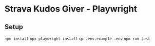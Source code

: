 # Strava Kudos Giver - Playwright

## Setup

`npm install`
`npx playwright install`
`cp .env.example .env`
<update email and password appropriately>
`npm run test`
